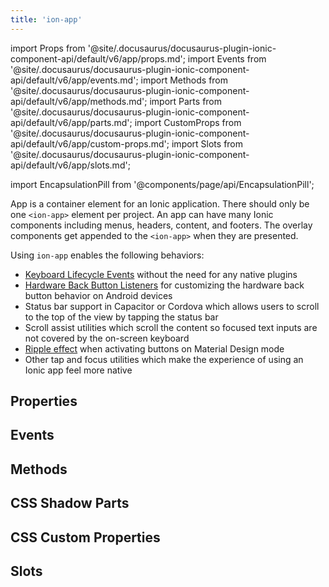 ```yaml
---
title: 'ion-app'
---
```


import Props from '@site/.docusaurus/docusaurus-plugin-ionic-component-api/default/v6/app/props.md';
import Events from '@site/.docusaurus/docusaurus-plugin-ionic-component-api/default/v6/app/events.md';
import Methods from '@site/.docusaurus/docusaurus-plugin-ionic-component-api/default/v6/app/methods.md';
import Parts from '@site/.docusaurus/docusaurus-plugin-ionic-component-api/default/v6/app/parts.md';
import CustomProps from '@site/.docusaurus/docusaurus-plugin-ionic-component-api/default/v6/app/custom-props.md';
import Slots from '@site/.docusaurus/docusaurus-plugin-ionic-component-api/default/v6/app/slots.md';

<head>
  <title>ion-app: Container Element for an Ionic Application</title>
  <meta
    name="description"
    content="ion-app is a container element for an Ionic application. Apps can have many Ionic components including menus, headers, content, and footers. Read to learn more."
  />
</head>

import EncapsulationPill from '@components/page/api/EncapsulationPill';

App is a container element for an Ionic application. There should only be one `<ion-app>` element per project. An app can have many Ionic components including menus, headers, content, and footers. The overlay components get appended to the `<ion-app>` when they are presented.

Using `ion-app` enables the following behaviors:

- [Keyboard Lifecycle Events](../developing/keyboard#keyboard-lifecycle-events) without the need for any native plugins
- [Hardware Back Button Listeners](../developing/hardware-back-button) for customizing the hardware back button behavior on Android devices
- Status bar support in Capacitor or Cordova which allows users to scroll to the top of the view by tapping the status bar
- Scroll assist utilities which scroll the content so focused text inputs are not covered by the on-screen keyboard
- [Ripple effect](./ripple-effect) when activating buttons on Material Design mode
- Other tap and focus utilities which make the experience of using an Ionic app feel more native

## Properties

<Props />

## Events

<Events />

## Methods

<Methods />

## CSS Shadow Parts

<Parts />

## CSS Custom Properties

<CustomProps />

## Slots

<Slots />
